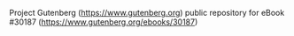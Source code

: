 Project Gutenberg (https://www.gutenberg.org) public repository for eBook #30187 (https://www.gutenberg.org/ebooks/30187)

